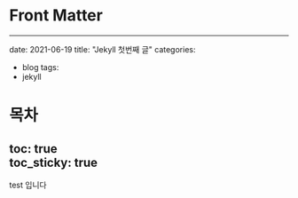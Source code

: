 # Front Matter
---
date: 2021-06-19
title: "Jekyll 첫번째 글"
categories: 
 - blog
tags: 
 - jekyll
# 목차
toc: true  
toc_sticky: true 
---

test 입니다

